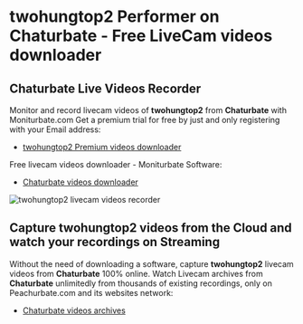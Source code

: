 # twohungtop2 Performer on Chaturbate - Free LiveCam videos downloader

## Chaturbate Live Videos Recorder

Monitor and record livecam videos of **twohungtop2** from **Chaturbate** with Moniturbate.com
Get a premium trial for free by just and only registering with your Email address:
* [twohungtop2 Premium videos downloader](https://moniturbate.com/request-demo-licence-key.html)

Free livecam videos downloader - Moniturbate Software:
* [Chaturbate videos downloader](https://moniturbate.com/moniturbate-download-software.html)

![twohungtop2 livecam videos recorder](https://peachurnet.com/templates/moniturbate-software.png)


## Capture twohungtop2 videos from the Cloud and watch your recordings on Streaming

Without the need of downloading a software, capture **twohungtop2** livecam videos from **Chaturbate** 100% online.
Watch Livecam archives from **Chaturbate** unlimitedly from thousands of existing recordings, only on Peachurbate.com and its websites network:
* [Chaturbate videos archives](https://peachurnet.com/)
